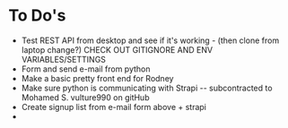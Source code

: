 # To Do's

- Test REST API from desktop and see if it's working - (then clone from laptop change?)  CHECK OUT GITIGNORE AND ENV VARIABLES/SETTINGS
- Form and send e-mail from python
- Make a basic pretty front end for Rodney
- Make sure python is communicating with Strapi -- subcontracted to Mohamed S.  vulture990 on gitHub
- Create signup list from e-mail form above + strapi
- 